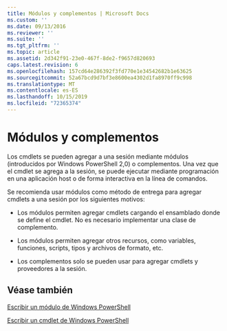 ```yaml
---
title: Módulos y complementos | Microsoft Docs
ms.custom: ''
ms.date: 09/13/2016
ms.reviewer: ''
ms.suite: ''
ms.tgt_pltfrm: ''
ms.topic: article
ms.assetid: 2d342f91-23e0-467f-8de2-f9657d820693
caps.latest.revision: 6
ms.openlocfilehash: 157cd64e286392f3fd770e1e34542682b1e63625
ms.sourcegitcommit: 52a67bcd9d7bf3e8600ea4302d1fa8970ff9c998
ms.translationtype: MT
ms.contentlocale: es-ES
ms.lasthandoff: 10/15/2019
ms.locfileid: "72365374"
---
```

# <a name="modules-and-snap-ins"></a>Módulos y complementos

Los cmdlets se pueden agregar a una sesión mediante módulos (introducidos por Windows PowerShell 2,0) o complementos. Una vez que el cmdlet se agrega a la sesión, se puede ejecutar mediante programación en una aplicación host o de forma interactiva en la línea de comandos.

Se recomienda usar módulos como método de entrega para agregar cmdlets a una sesión por los siguientes motivos:

- Los módulos permiten agregar cmdlets cargando el ensamblado donde se define el cmdlet. No es necesario implementar una clase de complemento.

- Los módulos permiten agregar otros recursos, como variables, funciones, scripts, tipos y archivos de formato, etc.

- Los complementos solo se pueden usar para agregar cmdlets y proveedores a la sesión.

## <a name="see-also"></a>Véase también

[Escribir un módulo de Windows PowerShell](../module/writing-a-windows-powershell-module.md)

[Escribir un cmdlet de Windows PowerShell](./writing-a-windows-powershell-cmdlet.md)
